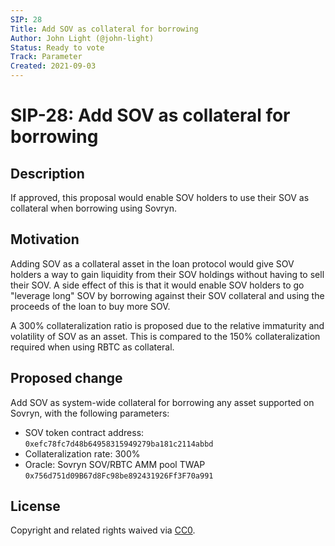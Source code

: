 ```yaml
---
SIP: 28
Title: Add SOV as collateral for borrowing
Author: John Light (@john-light)
Status: Ready to vote
Track: Parameter
Created: 2021-09-03
---
```


# SIP-28: Add SOV as collateral for borrowing

## Description

If approved, this proposal would enable SOV holders to use their SOV as collateral when borrowing using Sovryn.

## Motivation

Adding SOV as a collateral asset in the loan protocol would give SOV holders a way to gain liquidity from their SOV holdings without having to sell their SOV. A side effect of this is that it would enable SOV holders to go "leverage long" SOV by borrowing against their SOV collateral and using the proceeds of the loan to buy more SOV.

A 300% collateralization ratio is proposed due to the relative immaturity and volatility of SOV as an asset. This is compared to the 150% collateralization required when using RBTC as collateral.

## Proposed change

Add SOV as system-wide collateral for borrowing any asset supported on Sovryn, with the following parameters:
- SOV token contract address: `0xefc78fc7d48b64958315949279ba181c2114abbd`  
- Collateralization rate: 300%  
- Oracle: Sovryn SOV/RBTC AMM pool TWAP `0x756d751d09B67d8Fc98be892431926Ff3F70a991`  

## License
Copyright and related rights waived via [CC0](https://creativecommons.org/publicdomain/zero/1.0/).
